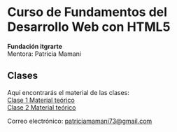 # Curso de Fundamentos del Desarrollo Web con HTML5

**Fundación itgrarte**  
Mentora: Patricia Mamani  


## Clases
Aquí encontrarás el material de las clases:   
[Clase 1 Material teórico](clase1.md)   
[Clase 2 Material teórico](clase2.md)   
<!-- [Clase 3 Material teórico](clase3.md)    -->
<!-- [Clase 4 Material teórico](clase4.md)    -->
<!-- [Clase 5 Material teórico](clase5.md)    -->
  

Correo electrónico: patriciamamani73@gmail.com  

